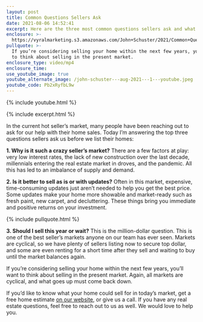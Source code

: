 ```yaml
---
layout: post
title: Common Questions Sellers Ask
date: 2021-08-06 14:52:41
excerpt: Here are the three most common questions sellers ask and what we tell them.
enclosure: >-
  https://vyralmarketing.s3.amazonaws.com/John+Schuster/2021/Common+Questions+Sellers+Ask.mp4
pullquote: >-
  If you’re considering selling your home within the next few years, you’ll want
  to think about selling in the present market.
enclosure_type: video/mp4
enclosure_time:
use_youtube_image: true
youtube_alternate_image: /john-schuster---aug-2021---1---youtube.jpeg
youtube_code: Pb2xRyfbL9w
---
```

{% include youtube.html %}

{% include excerpt.html %}

In the current hot seller’s market, many people have been reaching out to ask for our help with their home sales. Today I’m answering the top three questions sellers ask us before we list their homes:

**1\. Why is it such a crazy seller’s market?** There are a few factors at play: very low interest rates, the lack of new construction over the last decade, millennials entering the real estate market in droves, and the pandemic. All this has led to an imbalance of supply and demand.&nbsp;

**2\. Is it better to sell as is or with updates?** Often in this market, expensive, time-consuming updates just aren’t needed to help you get the best price. Some updates make your home more showable and market-ready such as fresh paint, new carpet, and decluttering. These things bring you immediate and positive returns on your investment.&nbsp;

{% include pullquote.html %}

**3\. Should I sell this year or wait?** This is the million-dollar question. This is one of the best seller’s markets anyone on our team has ever seen. Markets are cyclical, so we have plenty of sellers listing now to secure top dollar, and some are even renting for a short time after they sell and waiting to buy until the market balances again.&nbsp;

If you’re considering selling your home within the next few years, you’ll want to think about selling in the present market. Again, all markets are cyclical, and what goes up must come back down.

If you’d like to know what your home could sell for in today’s market, get a free home estimate <u><a target="_blank" rel="noopener" href="https://johnschustergroup.com/">on our website</a></u>, or give us a call. If you have any real estate questions, feel free to reach out to us as well. We would love to help you.
